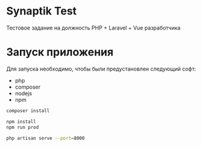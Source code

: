 # Synaptik Test

Тестовое задание на должность PHP + Laravel + Vue разработчика

# Запуск приложения

Для запуска необходимо, чтобы были предустановлен следующий софт:
* php
* composer
* nodejs
* npm


```bash
composer install

npm install
npm run prod

php artisan serve --port=8000
```
